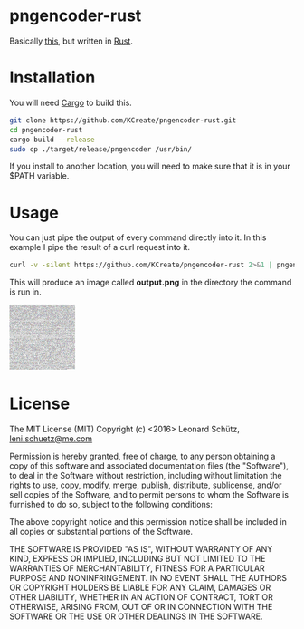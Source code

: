 # pngencoder-rust

Basically [this](https://github.com/KCreate/pngencoder), but written in [Rust](https://www.rust-lang.org/).

# Installation

You will need [Cargo](https://crates.io/) to build this.
```sh
git clone https://github.com/KCreate/pngencoder-rust.git
cd pngencoder-rust
cargo build --release
sudo cp ./target/release/pngencoder /usr/bin/
```

If you install to another location, you will need to make sure that it is in your $PATH variable.

# Usage

You can just pipe the output of every command directly into it.
In this example I pipe the result of a curl request into it.

```sh
curl -v -silent https://github.com/KCreate/pngencoder-rust 2>&1 | pngencoder
```

This will produce an image called __output.png__ in the directory the command is run in.

![Example](./output.png)


# License
The MIT License (MIT)
Copyright (c) <2016> Leonard Schütz, leni.schuetz@me.com

Permission is hereby granted, free of charge, to any person obtaining a copy of this software and associated documentation files (the "Software"), to deal in the Software without restriction, including without limitation the rights to use, copy, modify, merge, publish, distribute, sublicense, and/or sell copies of the Software, and to permit persons to whom the Software is furnished to do so, subject to the following conditions:

The above copyright notice and this permission notice shall be included in all copies or substantial portions of the Software.

THE SOFTWARE IS PROVIDED "AS IS", WITHOUT WARRANTY OF ANY KIND, EXPRESS OR IMPLIED, INCLUDING BUT NOT LIMITED TO THE WARRANTIES OF MERCHANTABILITY, FITNESS FOR A PARTICULAR PURPOSE AND NONINFRINGEMENT. IN NO EVENT SHALL THE AUTHORS OR COPYRIGHT HOLDERS BE LIABLE FOR ANY CLAIM, DAMAGES OR OTHER LIABILITY, WHETHER IN AN ACTION OF CONTRACT, TORT OR OTHERWISE, ARISING FROM, OUT OF OR IN CONNECTION WITH THE SOFTWARE OR THE USE OR OTHER DEALINGS IN THE SOFTWARE.
